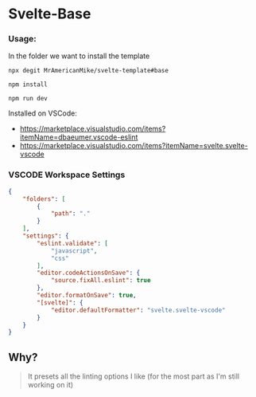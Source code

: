 # Svelte-Base

### Usage:

In the folder we want to install the template

`npx degit MrAmericanMike/svelte-template#base`

`npm install`

`npm run dev`

Installed on VSCode:
* https://marketplace.visualstudio.com/items?itemName=dbaeumer.vscode-eslint
* https://marketplace.visualstudio.com/items?itemName=svelte.svelte-vscode

### VSCODE Workspace Settings

```json
{
	"folders": [
		{
			"path": "."
		}
	],
	"settings": {
		"eslint.validate": [
			"javascript",
			"css"
		],
		"editor.codeActionsOnSave": {
			"source.fixAll.eslint": true
		},
		"editor.formatOnSave": true,
		"[svelte]": {
			"editor.defaultFormatter": "svelte.svelte-vscode"
		}
	}
}
```

## Why?

> It presets all the linting options I like (for the most part as I'm still working on it)

